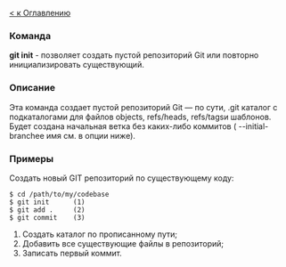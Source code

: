 [< к Оглавлению](/readme.md)
### Команда
**git init** - позволяет создать пустой репозиторий Git или повторно инициализировать существующий.

### Описание
Эта команда создает пустой репозиторий Git — по сути, .git каталог с подкаталогами для файлов objects, refs/heads, refs/tagsи шаблонов. Будет создана начальная ветка без каких-либо коммитов ( --initial-branchее имя см. в опции ниже).

### Примеры

Создать новый GIT репозиторий по существующему коду:

    $ cd /path/to/my/codebase
    $ git init      (1)
    $ git add .     (2)
    $ git commit    (3)

 1. Создать каталог по прописанному пути;
 2. Добавить все существующие файлы в репозиторий;
 3. Записать первый коммит.